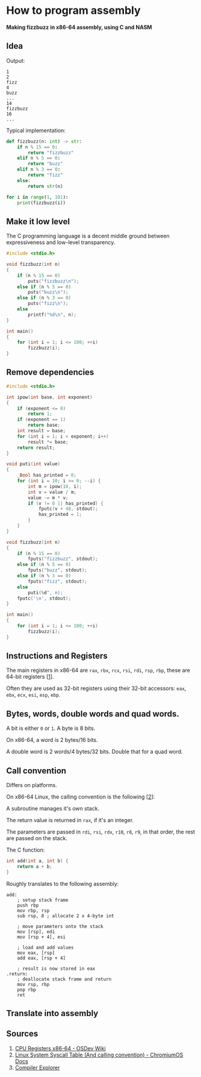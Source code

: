
# How to program assembly

**Making fizzbuzz in x86-64 assembly, using C and NASM**

## Idea


Output:
```
1
2
fizz
4
buzz
...
14
fizzbuzz
16
...
```

Typical implementation:
```py
def fizzbuzz(n: int) -> str:
    if n % 15 == 0:
        return "fizzbuzz"
    elif n % 5 == 0:
        return "buzz"
    elif n % 3 == 0:
        return "fizz"
    else:
        return str(n)

for i in range(1, 101):
    print(fizzbuzz(i))
```

## Make it low level

The C programming language is a decent middle ground between expressiveness and low-level transparency.

```c
#include <stdio.h>

void fizzbuzz(int n)
{
    if (n % 15 == 0)
        puts("fizzbuzz\n");
    else if (n % 5 == 0)
        puts("buzz\n");
    else if (n % 3 == 0)
        puts("fizz\n");
    else
        printf("%d\n", n);
}

int main()
{
    for (int i = 1; i <= 100; ++i)
        fizzbuzz(i);
}
```

## Remove dependencies

```c
#include <stdio.h>

int ipow(int base, int exponent)
{
    if (exponent <= 0)
        return 1;
    if (exponent == 1)
        return base;
    int result = base;
    for (int i = 1; i < exponent; i++)
        result *= base;
    return result;
}

void puti(int value)
{
    _Bool has_printed = 0;
    for (int i = 10; i >= 0; --i) {
        int m = ipow(10, i);
        int v = value / m;
        value -= m * v;
        if (v != 0 || has_printed) {
            fputc(v + 48, stdout);
            has_printed = 1;
        }
    }
}

void fizzbuzz(int n)
{
    if (n % 15 == 0)
        fputs("fizzbuzz", stdout);
    else if (n % 5 == 0)
        fputs("buzz", stdout);
    else if (n % 3 == 0)
        fputs("fizz", stdout);
    else
        puti(%d", n);
    fputc('\n', stdout);
}

int main()
{
    for (int i = 1; i <= 100; ++i)
        fizzbuzz(i);
}
```

## Instructions and Registers

The main registers in x86-64 are `rax`, `rbx`, `rcx`, `rsi`, `rdi`, `rsp`, `rbp`, these are 64-bit registers [[1](#sources)].

Often they are used as 32-bit registers using their 32-bit accessors: `eax`, `ebx`, `ecx`, `esi`, `esp`, `ebp`.

## Bytes, words, double words and quad words.

A bit is either `0` or `1`. A byte is 8 bits.

On x86-64, a word is 2 bytes/16 bits.

A double word is 2 words/4 bytes/32 bits. Double that for a quad word.

## Call convention

Differs on platforms.

On x86-64 Linux, the calling convention is the following [[2](#sources)]:

A subroutine manages it's own stack.

The return value is returned in `rax`, if it's an integer.

The parameters are passed in `rdi`, `rsi`, `rdx`, `r10`, `r8`, `r9`, in that order, the rest are passed on the stack.

The C function:
```c
int add(int a, int b) {
    return a + b;
}
```

Roughly translates to the following assembly:
```x86asm
add:
    ; setup stack frame
    push rbp
    mov rbp, rsp
    sub rsp, 8 ; allocate 2 x 4-byte int

    ; move parameters onto the stack
    mov [rsp], edi
    mov [rsp + 4], esi

    ; load and add values
    mov eax, [rsp]
    add eax, [rsp + 4]

    ; result is now stored in eax
.return:
    ; deallocate stack frame and return
    mov rsp, rbp
    pop rbp
    ret
```

## Translate into assembly

## Sources

1. [CPU Registers x86-64 - OSDev Wiki](https://wiki.osdev.org/CPU_Registers_x86-64)
2. [Linux System Syscall Table (And calling convention) - ChromiumOS Docs](https://chromium.googlesource.com/chromiumos/docs/+/HEAD/constants/syscalls.md) 
3. [Compiler Explorer](https://godbolt.org/)


